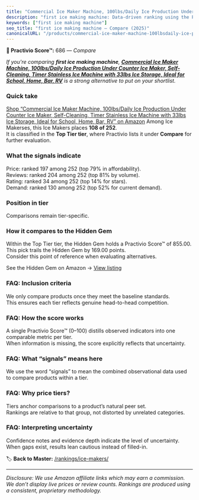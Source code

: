 ```yaml
---
title: "Commercial Ice Maker Machine, 100lbs/Daily Ice Production Under Counter Ice Maker, Self-Cleaning, Timer Stainless Ice Machine with 33lbs Ice Storage, Ideal for School, Home, Bar, RV"
description: "first ice making machine: Data-driven ranking using the Practivio Score™. Positioned by quality, value, demand, findability, momentum."
keywords: ["first ice making machine"]
seo_title: "first ice making machine — Compare (2025)"
canonicalURL: "/products/commercial-ice-maker-machine-100lbsdaily-ice-production-under-counter-ice-maker-self-cleaning-timer-stainless-ice-machine-with-33lbs-ice-storage-ideal-for-school-home-bar-rv-B0F38DYGBJ/"
---
```


**🛒 Practivio Score™:** 686 — _Compare_


*If you're comparing **first ice making machine**, **[Commercial Ice Maker Machine, 100lbs/Daily Ice Production Under Counter Ice Maker, Self-Cleaning, Timer Stainless Ice Machine with 33lbs Ice Storage, Ideal for School, Home, Bar, RV](https://www.amazon.com/dp/B0F38DYGBJ?tag=practivio-20)** is a strong alternative to put on your shortlist.*
### Quick take
[Shop “Commercial Ice Maker Machine, 100lbs/Daily Ice Production Under Counter Ice Maker, Self-Cleaning, Timer Stainless Ice Machine with 33lbs Ice Storage, Ideal for School, Home, Bar, RV” on Amazon](https://www.amazon.com/dp/B0F38DYGBJ?tag=practivio-20)
Among Ice Makerses, this Ice Makers places **108 of 252**.  
It is classified in the **Top Tier tier**, where Practivio lists it under **Compare** for further evaluation.

### What the signals indicate
Price: ranked 197 among 252 (top 79% in affordability).  
Reviews: ranked 204 among 252 (top 81% by volume).  
Rating: ranked 34 among 252 (top 14% for stars).  
Demand: ranked 130 among 252 (top 52% for current demand).

### Position in tier
Comparisons remain tier-specific.

### How it compares to the Hidden Gem
Within the Top Tier tier, the Hidden Gem holds a Practivio Score™ of 855.00.  
This pick trails the Hidden Gem by 169.00 points.  
Consider this point of reference when evaluating alternatives.  

See the Hidden Gem on Amazon → [View listing](https://www.amazon.com/dp/B0964BF4N7?tag=practivio-20)

### FAQ: Inclusion criteria
We only compare products once they meet the baseline standards.  
This ensures each tier reflects genuine head-to-head competition.

### FAQ: How the score works
A single Practivio Score™ (0–100) distills observed indicators into one comparable metric per tier.  
When information is missing, the score explicitly reflects that uncertainty.

### FAQ: What “signals” means here
We use the word “signals” to mean the combined observational data used to compare products within a tier.

### FAQ: Why price tiers?
Tiers anchor comparisons to a product’s natural peer set.  
Rankings are relative to that group, not distorted by unrelated categories.

### FAQ: Interpreting uncertainty
Confidence notes and evidence depth indicate the level of uncertainty.  
When gaps exist, results lean cautious instead of filled-in.

<!-- Missing template for Compare/CompareWithinPriceClass -->


🏷️ **Back to Master:** [/rankings/ice-makers/](/rankings/ice-makers/)

---
_Disclosure: We use Amazon affiliate links which may earn a commission. We don’t display live prices or review counts. Rankings are produced using a consistent, proprietary methodology._
